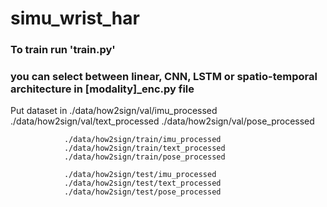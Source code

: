 # simu_wrist_har

### To train run 'train.py'

### you can select between linear, CNN, LSTM or spatio-temporal architecture in [modality]_enc.py file



Put dataset in  ./data/how2sign/val/imu_processed
                ./data/how2sign/val/text_processed
                ./data/how2sign/val/pose_processed

                ./data/how2sign/train/imu_processed
                ./data/how2sign/train/text_processed
                ./data/how2sign/train/pose_processed

                ./data/how2sign/test/imu_processed
                ./data/how2sign/test/text_processed
                ./data/how2sign/test/pose_processed
